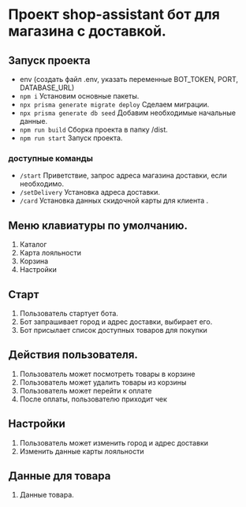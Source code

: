 # Проект shop-assistant бот для магазина с доставкой.

## Запуск проекта

- env (создать файл .env, указать переменные BOT_TOKEN, PORT, DATABASE_URL)
- `npm i` Установим основные пакеты.
- `npx prisma generate migrate deploy` Сделаем миграции.
- `npx prisma generate db seed` Добавим необходимые начальные данные.
- `npm run build` Сборка проекта в папку /dist.
- `npm run start` Запуск проекта.

### доступные команды

- `/start` Приветствие, запрос адреса магазина доставки, если необходимо.
- `/setDelivery` Установка адреса доставки.
- `/card` Установка данных скидочной карты для клиента .

## Меню клавиатуры по умолчанию.

1. Каталог
2. Карта лояльности
3. Корзина
4. Настройки

## Старт

1. Пользователь стартует бота.
2. Бот запрашивает город и адрес доставки, выбирает его.
3. Бот присылает список доступных товаров для покупки

## Действия пользователя.

1. Пользователь может посмотреть товары в корзине
2. Пользователь может удалить товары из корзины
3. Пользователь может перейти к оплате
4. После оплаты, пользователю приходит чек

## Настройки

1. Пользователь может изменить город и адрес доставки
2. Изменить данные карты лояльности

## Данные для товара

1. Данные товара.
